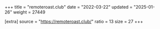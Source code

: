+++
title = "remoteroast.club"
date = "2022-03-22"
updated = "2025-01-26"
weight = 27449

[extra]
source = "https://remoteroast.club/"
ratio = 13
size = 27
+++
